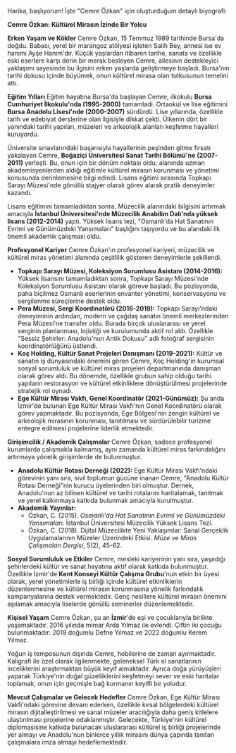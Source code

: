 Harika, başlıyorum! İşte "Cemre Özkan" için oluşturduğum detaylı biyografi:

**Cemre Özkan: Kültürel Mirasın İzinde Bir Yolcu**

**Erken Yaşam ve Kökler**
Cemre Özkan, 15 Temmuz 1989 tarihinde Bursa'da doğdu. Babası, yerel bir marangoz atölyesi işleten Salih Bey, annesi ise ev hanımı Ayşe Hanım'dır. Küçük yaşlardan itibaren tarihe, sanata ve özellikle eski eserlere karşı derin bir merak besleyen Cemre, ailesinin destekleyici yaklaşımı sayesinde bu ilgisini erken yaşlarda geliştirmeye başladı. Bursa'nın tarihi dokusu içinde büyümek, onun kültürel mirasa olan tutkusunun temelini attı.

**Eğitim Yılları**
Eğitim hayatına Bursa'da başlayan Cemre, ilkokulu **Bursa Cumhuriyet İlkokulu'nda (1995-2000)** tamamladı. Ortaokul ve lise eğitimini **Bursa Anadolu Lisesi'nde (2000-2007)** sürdürdü. Lise yıllarında, özellikle tarih ve edebiyat derslerine olan ilgisiyle dikkat çekti. Ülkenin dört bir yanındaki tarihi yapıları, müzeleri ve arkeolojik alanları keşfetme hayalleri kuruyordu.

Üniversite sınavlarındaki başarısıyla hayallerinin peşinden gitme fırsatı yakalayan Cemre, **Boğaziçi Üniversitesi Sanat Tarihi Bölümü'ne (2007-2011)** yerleşti. Bu, onun için bir dönüm noktası oldu; alanında uzman akademisyenlerden aldığı eğitimle kültürel mirasın korunması ve yönetimi konusunda derinlemesine bilgi edindi. Lisans eğitimi sırasında Topkapı Sarayı Müzesi'nde gönüllü stajyer olarak görev alarak pratik deneyimler kazandı.

Lisans eğitimini tamamladıktan sonra, Müzecilik alanındaki bilgisini artırmak amacıyla **İstanbul Üniversitesi'nde Müzecilik Anabilim Dalı'nda yüksek lisans (2012-2014)** yaptı. Yüksek lisans tezi, "Osmanlı'da Hat Sanatının Evrimi ve Günümüzdeki Yansımaları" başlığını taşıyordu ve bu alandaki ilk önemli akademik çalışması oldu.

**Profesyonel Kariyer**
Cemre Özkan'ın profesyonel kariyeri, müzecilik ve kültürel miras yönetimi alanında çeşitlilik gösteren deneyimlerle şekillendi.

*   **Topkapı Sarayı Müzesi, Koleksiyon Sorumlusu Asistanı (2014-2016):** Yüksek lisansını tamamladıktan sonra, Topkapı Sarayı Müzesi'nde Koleksiyon Sorumlusu Asistanı olarak göreve başladı. Bu pozisyonda, paha biçilmez Osmanlı eserlerinin envanter yönetimi, konservasyonu ve sergilenme süreçlerine destek oldu.
*   **Pera Müzesi, Sergi Koordinatörü (2016-2019):** Topkapı Sarayı'ndaki deneyiminin ardından, modern ve çağdaş sanatın önemli merkezlerinden Pera Müzesi'ne transfer oldu. Burada birçok uluslararası ve yerel serginin planlanması, lojistiği ve kurulumunda aktif rol aldı. Özellikle "Sessiz Şehirler: Anadolu'nun Antik Dokusu" adlı fotoğraf sergisinin koordinatörlüğünü üstlendi.
*   **Koç Holding, Kültür Sanat Projeleri Danışmanı (2019-2021):** Kültür ve sanatın iş dünyasındaki önemini gören Cemre, Koç Holding'in kurumsal sosyal sorumluluk ve kültürel miras projeleri departmanında danışman olarak görev aldı. Bu dönemde, özellikle grubun sahip olduğu tarihi yapıların restorasyon ve kültürel etkinliklere dönüştürülmesi projelerinde stratejik rol oynadı.
*   **Ege Kültür Mirası Vakfı, Genel Koordinatör (2021-Günümüz):** Şu anda İzmir'de bulunan Ege Kültür Mirası Vakfı'nın Genel Koordinatörü olarak görev yapmaktadır. Bu pozisyonda, Ege Bölgesi'nin zengin kültürel ve arkeolojik mirasının korunması, tanıtılması ve sürdürülebilir turizme entegre edilmesi projelerine liderlik etmektedir.

**Girişimcilik / Akademik Çalışmalar**
Cemre Özkan, sadece profesyonel kurumlarda çalışmakla kalmamış, aynı zamanda kültürel miras farkındalığını artırmaya yönelik girişimlerde de bulunmuştur.

*   **Anadolu Kültür Rotası Derneği (2022):** Ege Kültür Mirası Vakfı'ndaki görevinin yanı sıra, sivil toplumun gücüne inanan Cemre, "Anadolu Kültür Rotası Derneği"nin kurucu üyelerinden biri olmuştur. Dernek, Anadolu'nun az bilinen kültürel ve tarihi rotalarını haritalamak, tanıtmak ve yerel kalkınmaya katkıda bulunmak amacıyla kurulmuştur.
*   **Akademik Yayınlar:**
    *   Özkan, C. (2015). *Osmanlı'da Hat Sanatının Evrimi ve Günümüzdeki Yansımaları*. İstanbul Üniversitesi Müzecilik Yüksek Lisans Tezi.
    *   Özkan, C. (2018). Dijital Müzecilikte Yeni Yaklaşımlar: Sanal Gerçeklik Uygulamalarının Müzeler Üzerindeki Etkisi. *Müze ve Miras Çalışmaları Dergisi*, 5(2), 45-62.

**Sosyal Sorumluluk ve Etkiler**
Cemre, mesleki kariyerinin yanı sıra, yaşadığı şehirlerdeki kültür ve sanat hayatına aktif olarak katkıda bulunmuştur. Özellikle İzmir'de **Kent Konseyi Kültür Çalışma Grubu**'nun etkin bir üyesi olarak, yerel yönetimlerle iş birliği içinde kültürel etkinliklerin düzenlenmesine ve kültürel mirasın korunmasına yönelik farkındalık kampanyalarına destek vermektedir. Genç nesillere kültürel mirasın önemini aşılamak amacıyla liselerde gönüllü seminerler düzenlemektedir.

**Kişisel Yaşam**
Cemre Özkan, şu an **İzmir**'de eşi ve çocuklarıyla birlikte yaşamaktadır. 2016 yılında mimar Arda Yılmaz ile evlendi. Çiftin iki çocuğu bulunmaktadır: 2019 doğumlu Defne Yılmaz ve 2022 doğumlu Kerem Yılmaz.

Yoğun iş temposunun dışında Cemre, hobilerine de zaman ayırmaktadır. Kaligrafi ile özel olarak ilgilenmekte, geleneksel Türk el sanatlarının inceliklerini araştırmaktan büyük keyif almaktadır. Ayrıca doğa yürüyüşleri yaparak Türkiye'nin doğal güzelliklerini keşfetmeyi sever ve eski haritalar toplamak, onun için geçmişle bağ kurmanın keyifli bir yoludur.

**Mevcut Çalışmalar ve Gelecek Hedefler**
Cemre Özkan, Ege Kültür Mirası Vakfı'ndaki görevine devam ederken, özellikle kırsal bölgelerdeki kültürel mirasın dijitalleştirilmesi ve sanal müzeler aracılığıyla daha geniş kitlelere ulaştırılması projelerine odaklanmıştır. Gelecekte, Türkiye'nin kültürel diplomasisine katkıda bulunacak uluslararası kültürel iş birliği projelerinde yer almayı ve Anadolu'nun binlerce yıllık mirasını dünya çapında tanıtan çalışmalara imza atmayı hedeflemektedir.